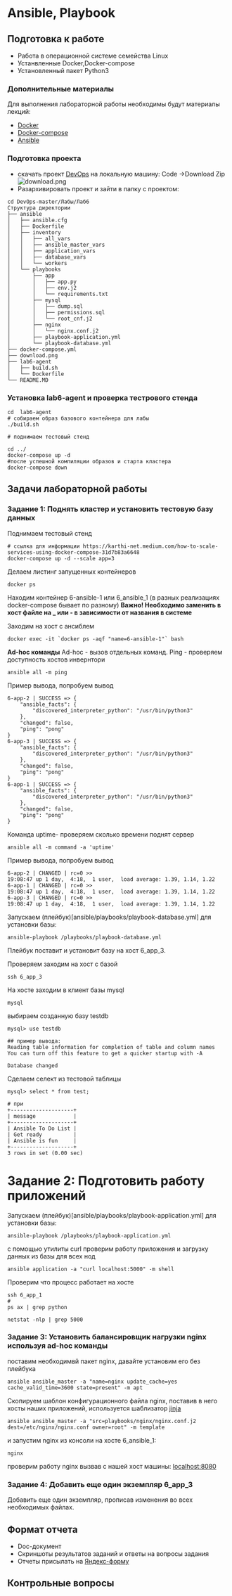# Ansible, Playbook

## Подготовка к работе

- Работа в операционной системе семейства Linux
- Устанвленные Docker,Docker-compose
- Установленный пакет Python3

### Дополнительные материалы
Для выполнения лабораторной работы необходимы будут материалы лекций:
- [Docker](https://www.youtube.com/watch?v=WjRye2bByEw&list=PLLELLTvDgUQ-iwnE9coLhb-ynyZUGzW6q&index=2)
- [Docker-compose](https://www.youtube.com/watch?v=-bbxABMdHig&list=PLLELLTvDgUQ-iwnE9coLhb-ynyZUGzW6q&index=5)
- [Ansible](https://www.youtube.com/watch?v=59HZ6R6nYQ4&list=PLLELLTvDgUQ-iwnE9coLhb-ynyZUGzW6q&index=6)

### Подготовка проекта
  - скачать проект [DevOps](https://github.com/iu5git/DevOps) на локальную машину: Code ->Download Zip
  ![download.png](download.png)
  - Разархивировать проект и зайти в папку с проектом:
```
cd DevOps-master/Лабы/Лаб6
Структура директории
├── ansible
│   ├── ansible.cfg
│   ├── Dockerfile
│   ├── inventory
│   │   ├── all_vars
│   │   ├── ansible_master_vars
│   │   ├── application_vars
│   │   ├── database_vars
│   │   └── workers
│   └── playbooks
│       ├── app
│       │   ├── app.py
│       │   ├── env.j2
│       │   └── requirements.txt
│       ├── mysql
│       │   ├── dump.sql
│       │   ├── permissions.sql
│       │   └── root_cnf.j2
│       ├── nginx
│       │   └── nginx.conf.j2
│       ├── playbook-application.yml
│       └── playbook-database.yml
├── docker-compose.yml
├── download.png
├── lab6-agent
│   ├── build.sh
│   └── Dockerfile
└── README.MD

```

### Установка lab6-agent и проверка тестрового стенда
```
cd  lab6-agent
# собираем образ базового контейнера для лабы
./build.sh

# поднимаем тестовый стенд

cd ../
docker-compose up -d
#после успешной компиляции образов и старта кластера
docker-compose down
```


## Задачи лабораторной работы
### Задание 1: Поднять кластер и установить тестовую базу данных

Поднимаем тестовый стенд
```
# ссылка для информации https://karthi-net.medium.com/how-to-scale-services-using-docker-compose-31d7b83a6648
docker-compose up -d --scale app=3
```

Делаем листинг запущенных контейнеров
```
docker ps
```

Находим контейнер 6-ansible-1 или 6_ansible_1 (в разных реализациях docker-compose бывает по разному)
**Важно! Необходимо заменить в хост файле на _ или - в зависимости от названия в системе**

Заходим на хост с ансиблем
```
docker exec -it `docker ps -aqf "name=6-ansible-1"` bash
```
**Ad-hoc команды**
Ad-hoc - вызов отдельных команд.
Ping - проверяем доступность хостов инвернтори
```
ansible all -m ping
```
Пример вывода, попробуем вывод
```
6-app-2 | SUCCESS => {
    "ansible_facts": {
        "discovered_interpreter_python": "/usr/bin/python3"
    },
    "changed": false,
    "ping": "pong"
}
6-app-3 | SUCCESS => {
    "ansible_facts": {
        "discovered_interpreter_python": "/usr/bin/python3"
    },
    "changed": false,
    "ping": "pong"
}
6-app-1 | SUCCESS => {
    "ansible_facts": {
        "discovered_interpreter_python": "/usr/bin/python3"
    },
    "changed": false,
    "ping": "pong"
}
```
Команда uptime- проверяем сколько времени поднят сервер
```
ansible all -m command -a 'uptime'
```
Пример вывода, попробуем вывод
```
6-app-2 | CHANGED | rc=0 >>
19:08:47 up 1 day,  4:18,  1 user,  load average: 1.39, 1.14, 1.22
6-app-1 | CHANGED | rc=0 >>
19:08:47 up 1 day,  4:18,  1 user,  load average: 1.39, 1.14, 1.22
6-app-3 | CHANGED | rc=0 >>
19:08:47 up 1 day,  4:18,  1 user,  load average: 1.39, 1.14, 1.22
```

Запускаем (плейбук)[ansible/playbooks/playbook-database.yml] для установки базы:
```
ansible-playbook /playbooks/playbook-database.yml
```
Плейбук поставит и установит базу на хост 6_app_3.

Проверяем
заходим на хост с базой
```
ssh 6_app_3
```
На хосте заходим в клиент базы mysql
```
mysql
```
выбираем созданную базу testdb
```
mysql> use testdb

## пример вывода: 
Reading table information for completion of table and column names
You can turn off this feature to get a quicker startup with -A

Database changed
```
Сделаем селект из тестовой таблицы
```
mysql> select * from test;

# при
+--------------------+
| message            |
+--------------------+
| Ansible To Do List |
| Get ready          |
| Ansible is fun     |
+--------------------+
3 rows in set (0.00 sec)

```

# Задание 2: Подготовить работу приложений
Запускаем (плейбук)[ansible/playbooks/playbook-application.yml] для установки базы:
```
ansible-playbook /playbooks/playbook-application.yml
```


с помощью утилиты curl проверим работу приложения и загрузку данных из базы для всех нод
```
ansible application -a "curl localhost:5000" -m shell
```

Проверим что процесс работает на хосте
```
ssh 6_app_1
#
ps ax | grep python 

netstat -nlp | grep 5000
```

### Задание 3: Установить балансировщик нагрузки nginx используя ad-hoc команды
поставим необходимвй пакет nginx, давайте установим его без плейбука
```
ansible ansible_master -a "name=nginx update_cache=yes cache_valid_time=3600 state=present" -m apt
```
Скопируем шаблон конфигурационного файла nginx, поставив в него хосты наших приложений, используется шаблизатор [jinja](https://jinja.palletsprojects.com/en/3.0.x/templates/)
```
ansible ansible_master -a "src=playbooks/nginx/nginx.conf.j2 dest=/etc/nginx/nginx.conf owner=root" -m template
```
и запустим nginx из консоли на хосте 6_ansible_1:
```
nginx
```
проверим работу nginx вызвав с нашей хост машины: [localhost:8080](localhost:8080)

### Задание 4: Добавить еще один экземпляр 6_app_3
Добавить еще один экземпляр, прописав изменения во всех необходимых файлах.

## Формат отчета
- Doc-документ
- Скриншоты результатов заданий и ответы на вопросы задания
- Отчеты присылать на [Яндекс-форму](https://forms.yandex.ru/u/63428b48921ce71d986818ef/)

## Контрольные вопросы

